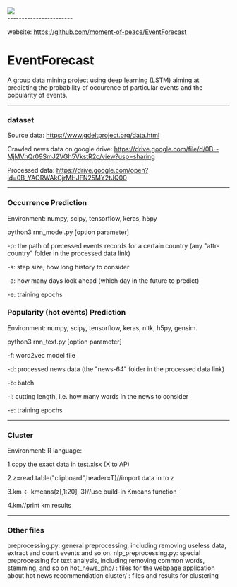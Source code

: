 <div>
<img src="https://github.com/moment-of-peace/EventForecast/blob/master/data/event-forecast-art_0.png"></img>
</div>
-----------------------

website: https://github.com/moment-of-peace/EventForecast

# EventForecast
A group data mining project using deep learning (LSTM) aiming at predicting the probability of occurence of particular events and the popularity of events.
****************************************************************************
### dataset
Source data: https://www.gdeltproject.org/data.html

Crawled news data on google drive: https://drive.google.com/file/d/0B--MjMVnQr09SmJ2VGh5VkstR2c/view?usp=sharing

Processed data: https://drive.google.com/open?id=0B_YAORWAkCjrMHJFN25MY2tJQ00
*****************************************************************************
### Occurrence Prediction 
Environment: numpy, scipy, tensorflow, keras, h5py

python3 rnn_model.py [option parameter]

-p: the path of precessed events records for a certain country (any "attr-country" folder in the processed data link)

-s: step size, how long history to consider

-a: how many days look ahead (which day in the future to predict)

-e: training epochs

### Popularity (hot events) Prediction 
Environment: numpy, scipy, tensorflow, keras, nltk, h5py, gensim. 

python3 rnn_text.py [option parameter]

-f: word2vec model file

-d: processed news data (the "news-64" folder in the processed data link)

-b: batch

-l: cutting length, i.e. how many words in the news to consider

-e: training epochs
*****************************************************************************
### Cluster 
Environment: R language:

1.copy the exact data in test.xlsx (X to AP)

2.z=read.table("clipboard",header=T)//import data in to z

3.km <- kmeans(z[,1:20], 3)//use build-in Kmeans function

4.km//print km results
*****************************************************************************
### Other files
preprocessing.py: general preprocessing, including removing useless data, extract and count events and so on.
nlp_preprocessing.py: special preprocessing for text analysis, including removing common words, stemming, and so on
hot_news_php/ : files for the webpage application about hot news recommendation
cluster/ : files and results for clustering

